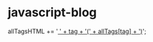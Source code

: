 # javascript-blog


allTagsHTML += '<a href="#tag-' + tag + '" class="' + tagLinkHTML + '"> ' + tag + '(' + allTags[tag] + ')</a>';
